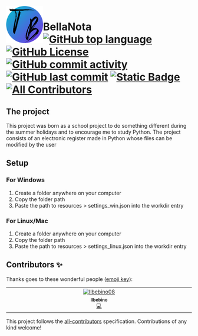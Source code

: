 <img src="https://github.com/ilbebino08/BellaNota/blob/main/resources/LogoSitoTB.png?raw=true" alt="logo" align="left" height="100"/>

# BellaNota <br> [![GitHub top language](https://img.shields.io/github/languages/top/ilbebino08/BellaNota)](https://www.python.org/) [![GitHub License](https://img.shields.io/github/license/ilbebino08/BellaNota)](https://github.com/ilbebino08/BellaNota?tab=Unlicense-1-ov-file#readme) [![GitHub commit activity](https://img.shields.io/github/commit-activity/t/ilbebino08/BellaNota)](https://github.com/ilbebino08/BellaNota/graphs/commit-activity) [![GitHub last commit](https://img.shields.io/github/last-commit/ilbebino08/BellaNota)](https://github.com/ilbebino08/BellaNota/graphs/commit-activity) [![Static Badge](https://img.shields.io/badge/Run%20on%20Replit-gray?logo=replit)](https://repl.it/github/ilbebino08/BellaNota) [![All Contributors](https://img.shields.io/badge/all_contributors-1-orange.svg)](#contributors-)

## The project
This project was born as a school project to do something different during the summer holidays and to encourage me to study Python.
The project consists of an electronic register made in Python whose files can be modified by the user

## Setup
### For Windows
1. Create a folder anywhere on your computer
2. Copy the folder path
3. Paste the path to resources > settings_win.json into the workdir entry
### For Linux/Mac
1. Create a folder anywhere on your computer
2. Copy the folder path
3. Paste the path to resources > settings_linux.json into the workdir entry

## Contributors ✨

Thanks goes to these wonderful people ([emoji key](https://allcontributors.org/docs/en/emoji-key)):

<!-- ALL-CONTRIBUTORS-LIST:START - Do not remove or modify this section -->
<!-- prettier-ignore-start -->
<!-- markdownlint-disable -->
<table>
  <tbody>
    <tr>
      <td align="center" valign="top" width="14.28%"><a href="https://github.com/ilbebino08"><img src="https://avatars.githubusercontent.com/u/154010870?v=4?s=100" width="100px;" alt="Ilbebino08"/><br /><sub><b>Ilbebino</b></sub></a><br /><a href="https://github.com/ilbebino08/BellaNota/commits?author=ilbebino08" title="Code">💻</a></td>
    </tr>
  </tbody>
</table>

<!-- markdownlint-restore -->
<!-- prettier-ignore-end -->

<!-- ALL-CONTRIBUTORS-LIST:END -->

This project follows the [all-contributors](https://github.com/all-contributors/all-contributors) specification. Contributions of any kind welcome!
